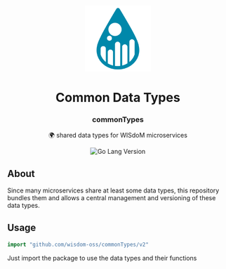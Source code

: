 <div align="center">
<img height="150px" src="https://raw.githubusercontent.com/wisdom-oss/brand/main/svg/standalone_color.svg">
<h1>Common Data Types</h1>
<h3>commonTypes</h3>
<p>🌍 shared data types for WISdoM microservices</p>
<img src="https://img.shields.io/github/go-mod/go-version/wisdom-oss/commonTypes?style=for-the-badge&filename=v2/go.mod" alt="Go Lang Version"/>
</div>

## About
Since many microservices share at least some data types, this repository bundles
them and allows a central management and versioning of these data types.

## Usage
```go
import "github.com/wisdom-oss/commonTypes/v2"
```

Just import the package to use the data types and their functions
